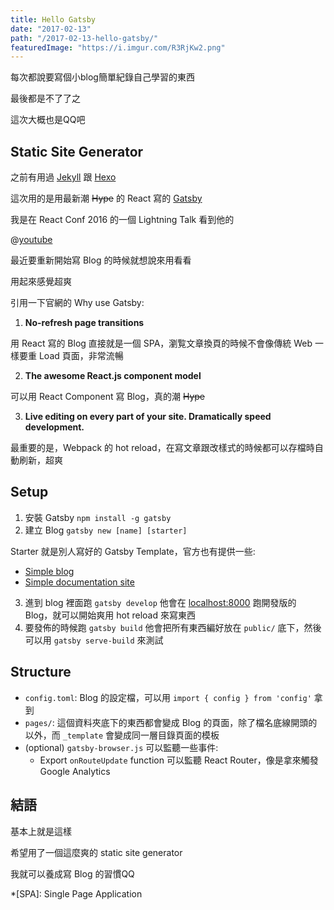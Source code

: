 ```yaml
---
title: Hello Gatsby
date: "2017-02-13"
path: "/2017-02-13-hello-gatsby/"
featuredImage: "https://i.imgur.com/R3RjKw2.png"
---
```


每次都說要寫個小blog簡單紀錄自己學習的東西

最後都是不了了之

這次大概也是QQ吧

<!--more-->

## Static Site Generator

之前有用過 [Jekyll](https://github.com/jekyll/jekyll) 跟 [Hexo](https://github.com/hexojs/hexo)

這次用的是用最新潮 ~~Hype~~ 的 React 寫的 [Gatsby](https://github.com/gatsbyjs/gatsby)

我是在 React Conf 2016 的一個 Lightning Talk 看到他的

@[youtube](RFkNRKL6ZoE)

最近要重新開始寫 Blog 的時候就想說來用看看

用起來感覺超爽

引用一下官網的 Why use Gatsby:

1. **No-refresh page transitions**
  
  用 React 寫的 Blog 直接就是一個 SPA，瀏覧文章換頁的時候不會像傳統 Web 一樣要重 Load 頁面，非常流暢

2. **The awesome React.js component model**

  可以用 React Component 寫 Blog，真的潮 ~~Hype~~

3. **Live editing on every part of your site. Dramatically speed development.**

  最重要的是，Webpack 的 hot reload，在寫文章跟改樣式的時候都可以存檔時自動刷新，超爽

## Setup

1. 安裝 Gatsby `npm install -g gatsby`
2. 建立 Blog `gatsby new [name] [starter]`

Starter 就是別人寫好的 Gatsby Template，官方也有提供一些:

* [Simple blog](https://github.com/gatsbyjs/gatsby-starter-blog)
* [Simple documentation site](https://github.com/gatsbyjs/gatsby-starter-documentation)

3. 進到 blog 裡面跑 `gatsby develop` 他會在 [localhost:8000](localhost:8000) 跑開發版的 Blog，就可以開始爽用 hot reload 來寫東西 
4. 要發佈的時候跑 `gatsby build` 他會把所有東西編好放在 `public/` 底下，然後可以用 `gatsby serve-build` 來測試

## Structure

* `config.toml`: Blog 的設定檔，可以用 `import { config } from 'config'` 拿到
* `pages/`: 這個資料夾底下的東西都會變成 Blog 的頁面，除了檔名底線開頭的以外，而 `_template` 會變成同一層目錄頁面的模板
* (optional) `gatsby-browser.js` 可以監聽一些事件:
  * Export `onRouteUpdate` function 可以監聽 React Router，像是拿來觸發 Google Analytics

## 結語

基本上就是這樣

希望用了一個這麼爽的 static site generator

我就可以養成寫 Blog 的習慣QQ

*[SPA]: Single Page Application
